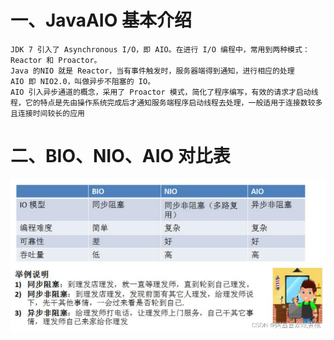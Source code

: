 # 一、JavaAIO 基本介绍
````
JDK 7 引入了 Asynchronous I/O，即 AIO。在进行 I/O 编程中，常用到两种模式：Reactor 和 Proactor。
Java 的NIO 就是 Reactor，当有事件触发时，服务器端得到通知，进行相应的处理
AIO 即 NIO2.0，叫做异步不阻塞的 IO。
AIO 引入异步通道的概念，采用了 Proactor 模式，简化了程序编写，有效的请求才启动线程，它的特点是先由操作系统完成后才通知服务端程序启动线程去处理，一般适用于连接数较多且连接时间较长的应用
````
# 二、BIO、NIO、AIO 对比表
![本地路径](img/BIO、NIO、AIO对比表.png)